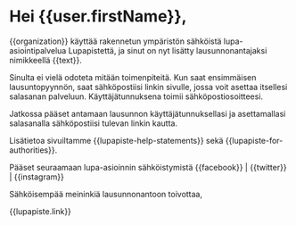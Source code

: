 # Hei {{user.firstName}},

{{organization}} käyttää rakennetun
ympäristön sähköistä lupa-asiointipalvelua Lupapistettä, ja sinut on
nyt lisätty lausunnonantajaksi nimikkeellä {{text}}.

Sinulta ei vielä odoteta mitään toimenpiteitä. Kun saat ensimmäisen lausuntopyynnön, saat sähköpostiisi linkin sivulle,
jossa voit asettaa itsellesi salasanan palveluun. Käyttäjätunnuksena toimii sähköpostiosoitteesi.

Jatkossa pääset antamaan lausunnon käyttäjätunnuksellasi ja
asettamallasi salasanalla sähköpostiisi tulevan linkin kautta.

Lisätietoa sivuiltamme {{lupapiste-help-statements}} sekä {{lupapiste-for-authorities}}.

Pääset seuraamaan lupa-asioinnin sähköistymistä {{facebook}} |
{{twitter}} | {{instagram}}

Sähköisempää meininkiä lausunnonantoon toivottaa,

{{lupapiste.link}}
